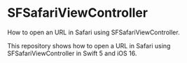 # SFSafariViewController
How to open an URL in Safari using SFSafariViewController.

This repository shows how to open a URL in Safari using SFSafariViewController in Swift 5 and iOS 16.
